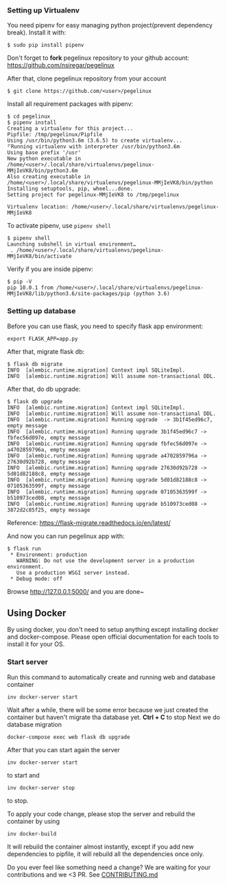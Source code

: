 ### Setting up Virtualenv

You need pipenv for easy managing python project(prevent dependency break). Install it with:

```
$ sudo pip install pipenv
```

Don't forget to **fork** pegelinux repository to your github account: https://github.com/nsiregar/pegelinux

After that, clone pegelinux repository from your account

```
$ git clone https://github.com/<user>/pegelinux
```

Install all requirement packages with pipenv:

```
$ cd pegelinux
$ pipenv install
Creating a virtualenv for this project...
Pipfile: /tmp/pegelinux/Pipfile
Using /usr/bin/python3.6m (3.6.5) to create virtualenv...
⠋Running virtualenv with interpreter /usr/bin/python3.6m
Using base prefix '/usr'
New python executable in /home/<user>/.local/share/virtualenvs/pegelinux-MMjIeVK8/bin/python3.6m
Also creating executable in /home/<user>/.local/share/virtualenvs/pegelinux-MMjIeVK8/bin/python
Installing setuptools, pip, wheel...done.
Setting project for pegelinux-MMjIeVK8 to /tmp/pegelinux

Virtualenv location: /home/<user>/.local/share/virtualenvs/pegelinux-MMjIeVK8

```

To activate pipenv, use `pipenv shell`

```
$ pipenv shell
Launching subshell in virtual environment…
 . /home/<user>/.local/share/virtualenvs/pegelinux-MMjIeVK8/bin/activate
```

Verify if you are inside pipenv:

```
$ pip -V
pip 10.0.1 from /home/<user>/.local/share/virtualenvs/pegelinux-MMjIeVK8/lib/python3.6/site-packages/pip (python 3.6)
```

### Setting up database

Before you can use flask, you need to specify flask app environment:

```
export FLASK_APP=app.py
```

After that, migrate flask db:

```
$ flask db migrate           
INFO  [alembic.runtime.migration] Context impl SQLiteImpl.
INFO  [alembic.runtime.migration] Will assume non-transactional DDL.
```

After that, do db upgrade:

```
$ flask db upgrade 
INFO  [alembic.runtime.migration] Context impl SQLiteImpl.
INFO  [alembic.runtime.migration] Will assume non-transactional DDL.
INFO  [alembic.runtime.migration] Running upgrade  -> 3b1f45ed96c7, empty message
INFO  [alembic.runtime.migration] Running upgrade 3b1f45ed96c7 -> fbfec56d097e, empty message
INFO  [alembic.runtime.migration] Running upgrade fbfec56d097e -> a4702859796a, empty message
INFO  [alembic.runtime.migration] Running upgrade a4702859796a -> 27630d92b728, empty message
INFO  [alembic.runtime.migration] Running upgrade 27630d92b728 -> 5d01d82188c8, empty message
INFO  [alembic.runtime.migration] Running upgrade 5d01d82188c8 -> 07105363599f, empty message
INFO  [alembic.runtime.migration] Running upgrade 07105363599f -> b510973ced08, empty message
INFO  [alembic.runtime.migration] Running upgrade b510973ced08 -> 3872d2c85f25, empty message
```

Reference: https://flask-migrate.readthedocs.io/en/latest/

And now you can run pegelinux app with:

```
$ flask run
 * Environment: production
   WARNING: Do not use the development server in a production environment.
   Use a production WSGI server instead.
 * Debug mode: off
```

Browse http://127.0.0.1:5000/ and you are done~


## Using Docker

By using docker, you don't need to setup anything except installing docker and docker-compose. Please open official documentation for each tools to install it for your OS.

### Start server
Run this command to automatically create and running web and database container

```
inv docker-server start
```
Wait after a while, there will be some error because we just created the container but haven't migrate tha database yet. **Ctrl + C** to stop
Next we do database migration

```
docker-compose exec web flask db upgrade
```
After that you can start again the server

```
inv docker-server start
```
to start and
```
inv docker-server stop
```
to stop.


To apply your code change, please stop the server and rebuild the container by using
```
inv docker-build
```
It will rebuild the container almost instantly, except if you add new dependencies to pipfile, it will rebuild all the dependencies once only.


Do you ever feel like something need a change? We are waiting for your contributions and we <3 PR. See [CONTRIBUTING.md](CONTRIBUTING.md)